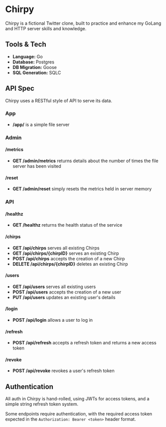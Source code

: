 # Chirpy

Chirpy is a fictional Twitter clone, built to practice and enhance my GoLang and HTTP server skills and knowledge.

## Tools & Tech

- **Language:** Go
- **Database:** Postgres
- **DB Migration:** Goose
- **SQL Generation:** SQLC

## API Spec

Chirpy uses a RESTful style of API to serve its data.

### App

- **/app/** is a simple file server

### Admin

#### /metrics

- **GET /admin/metrics** returns details about the number of times the file server has been visited

#### /reset

- **GET /admin/reset** simply resets the metrics held in server memory

### API

#### /healthz

- **GET /healthz** returns the health status of the service

#### /chirps

- **GET /api/chirps** serves all existing Chirps
- **GET /api/chirps/{chirpID}** serves an existing Chirp
- **POST /api/chirps** accepts the creation of a new Chirp
- **DELETE /api/chirps/{chirpID}** deletes an existing Chirp

#### /users

- **GET /api/users** serves all existing users
- **POST /api/users** accepts the creation of a new user
- **PUT /api/users** updates an existing user's details

#### /login

- **POST /api/login** allows a user to log in

#### /refresh

- **POST /api/refresh** accepts a refresh token and returns a new access token

#### /revoke

- **POST /api/revoke** revokes a user's refresh token

## Authentication

All auth in Chirpy is hand-rolled, using JWTs for access tokens, and a simple string refresh token system.

Some endpoints require authentication, with the required access token expected in the `Authorization: Bearer <token>` header format.
